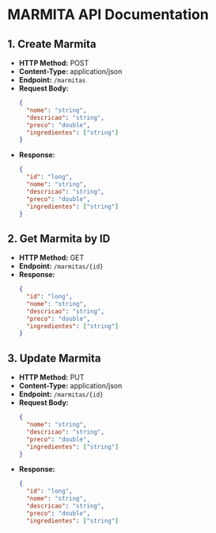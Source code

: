 # MARMITA API Documentation

## 1. Create Marmita
- **HTTP Method:** POST
- **Content-Type:** application/json
- **Endpoint:** `/marmitas`
- **Request Body:**
  ```json
  {
    "nome": "string",
    "descricao": "string",
    "preco": "double",
    "ingredientes": ["string"]
  }
  ```
- **Response:**
  ```json
  {
    "id": "long",
    "nome": "string",
    "descricao": "string",
    "preco": "double",
    "ingredientes": ["string"]
  }
  ```

## 2. Get Marmita by ID
- **HTTP Method:** GET
- **Endpoint:** `/marmitas/{id}`
- **Response:**
  ```json
  {
    "id": "long",
    "nome": "string",
    "descricao": "string",
    "preco": "double",
    "ingredientes": ["string"]
  }
  ```

## 3. Update Marmita
- **HTTP Method:** PUT
- **Content-Type:** application/json
- **Endpoint:** `/marmitas/{id}`
- **Request Body:**
  ```json
  {
    "nome": "string",
    "descricao": "string",
    "preco": "double",
    "ingredientes": ["string"]
  }
  ```
- **Response:**
  ```json
  {
    "id": "long",
    "nome": "string",
    "descricao": "string",
    "preco": "double",
    "ingredientes": ["string"]

